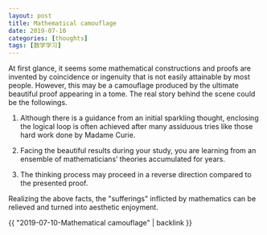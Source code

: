 ```yaml
---
layout: post
title: Mathematical camouflage
date: 2019-07-10
categories: [thoughts]
tags: [数学学习]
---
```


At first glance, it seems some mathematical constructions and proofs are invented by coincidence or ingenuity that is not easily attainable by most people. However, this may be a camouflage produced by the ultimate beautiful proof appearing in a tome. The real story behind the scene could be the followings.

1. Although there is a guidance from an initial sparkling thought, enclosing the logical loop is often achieved after many assiduous tries like those hard work done by Madame Curie.

2. Facing the beautiful results during your study, you are learning from an ensemble of mathematicians’ theories accumulated for years.

3. The thinking process may proceed in a reverse direction compared to the presented proof.

Realizing the above facts, the "sufferings" inflicted by mathematics can be relieved and turned into aesthetic enjoyment.

{{ "2019-07-10-Mathematical camouflage" | backlink }}
